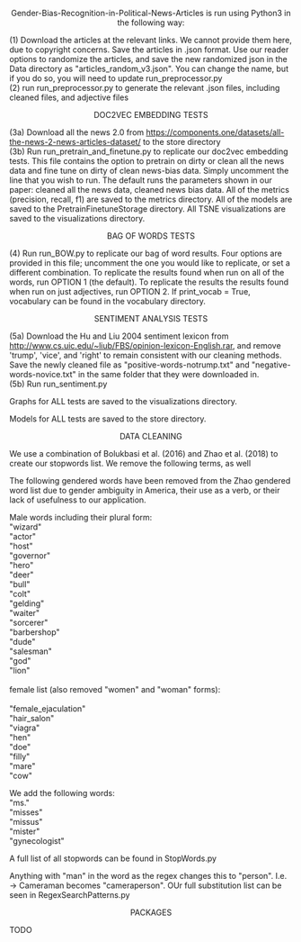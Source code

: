 <p align="center"> Gender-Bias-Recognition-in-Political-News-Articles is run using Python3 in the following way:
</p>

(1) Download the articles at the relevant links. We cannot provide them here, due to copyright concerns. Save the articles in .json format. Use our reader
options to randomize the articles, and save the new randomized json in the Data directory as "articles_random_v3.json". You can change the name, but if 
you do so, you will need to update run_preprocessor.py <br/>
(2) run run_preprocessor.py to generate the relevant .json files, including cleaned files, and adjective files

<p align="center">DOC2VEC EMBEDDING TESTS </p>
                                                       
(3a) Download all the news 2.0 from https://components.one/datasets/all-the-news-2-news-articles-dataset/ to the store directory<br/>
(3b) Run run_pretrain_and_finetune.py to replicate our doc2vec embedding tests. This file contains the option to pretrain on dirty or clean all the news data and fine tune on dirty of clean news-bias data. Simply uncomment the line that you wish to run.  The default runs the parameters shown in our
paper: cleaned all the news data, cleaned news bias data. All of the metrics (precision, recall, f1) are saved to the metrics directory. All of the models are saved to the PretrainFinetuneStorage directory. All TSNE visualizations are saved to the visualizations directory. 

<p align="center">BAG OF WORDS TESTS</p>

(4) Run run_BOW.py to replicate our bag of word results. Four options are provided in this file; uncomment the one you would like to replicate, or set a
different combination. To replicate the results found when run on all of the words, run OPTION 1 (the default). To replicate the results the results found
when run on just adjectives, run OPTION 2. If print_vocab = True, vocabulary can be found in the vocabulary directory.

<p align="center">SENTIMENT ANALYSIS TESTS</p>
                                                    
(5a) Download the Hu and Liu 2004 sentiment lexicon from http://www.cs.uic.edu/~liub/FBS/opinion-lexicon-English.rar, and remove 'trump', 'vice', and 
'right' to remain consistent with our cleaning methods. Save the newly cleaned file as "positive-words-notrump.txt" and "negative-words-novice.txt"
in the same folder that they were downloaded in. <br/>
(5b) Run run_sentiment.py<br/>



Graphs for ALL tests are saved to the visualizations directory.<br/>

Models for ALL tests are saved to the store directory.



<p align="center">DATA CLEANING</p>


We use a combination of Bolukbasi et al. (2016) and Zhao et al. (2018) to create our stopwords list. We remove the following terms, as well 


The following gendered words have been removed from the Zhao gendered word list due to gender ambiguity in America, their use as a verb, or their lack of 
usefulness to our application. 

Male words including their plural form:<br/>
"wizard"<br/>
"actor"<br/>
"host"<br/>
"governor"<br/>
"hero"<br/>
"deer"<br/>
"bull"<br/>
"colt"<br/>
"gelding"<br/>
"waiter"<br/>
"sorcerer"<br/>
"barbershop"<br/>
"dude"<br/>
"salesman"<br/>
"god"<br/>
"lion"<br/> <br/>
female list (also removed "women" and "woman" forms):<br/><br/>
"female_ejaculation"<br/>
"hair_salon"<br/>
"viagra"<br/>
"hen"<br/>
"doe"<br/>
"filly"<br/>
"mare"<br/>
"cow"<br/>


We add the following words:<br/>
"ms."<br/>
"misses"<br/>
"missus"<br/>
"mister"<br/>
"gynecologist"<br/>

A full list of all stopwords can be found in StopWords.py<br/>


Anything with "man" in the word  as the regex changes this to "person". I.e. -> Cameraman becomes "cameraperson". OUr full substitution list can be seen in
RegexSearchPatterns.py

<p align="center">PACKAGES</p>
TODO


